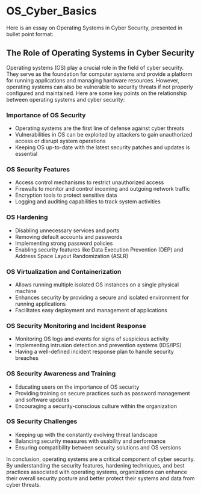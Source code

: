 # OS_Cyber_Basics

Here is an essay on Operating Systems in Cyber Security, presented in bullet point format:

## The Role of Operating Systems in Cyber Security

Operating systems (OS) play a crucial role in the field of cyber security. They serve as the foundation for computer systems and provide a platform for running applications and managing hardware resources. However, operating systems can also be vulnerable to security threats if not properly configured and maintained. Here are some key points on the relationship between operating systems and cyber security:

### Importance of OS Security
- Operating systems are the first line of defense against cyber threats
- Vulnerabilities in OS can be exploited by attackers to gain unauthorized access or disrupt system operations
- Keeping OS up-to-date with the latest security patches and updates is essential

### OS Security Features
- Access control mechanisms to restrict unauthorized access
- Firewalls to monitor and control incoming and outgoing network traffic
- Encryption tools to protect sensitive data
- Logging and auditing capabilities to track system activities

### OS Hardening
- Disabling unnecessary services and ports
- Removing default accounts and passwords
- Implementing strong password policies
- Enabling security features like Data Execution Prevention (DEP) and Address Space Layout Randomization (ASLR)

### OS Virtualization and Containerization
- Allows running multiple isolated OS instances on a single physical machine
- Enhances security by providing a secure and isolated environment for running applications
- Facilitates easy deployment and management of applications

### OS Security Monitoring and Incident Response
- Monitoring OS logs and events for signs of suspicious activity
- Implementing intrusion detection and prevention systems (IDS/IPS)
- Having a well-defined incident response plan to handle security breaches

### OS Security Awareness and Training
- Educating users on the importance of OS security
- Providing training on secure practices such as password management and software updates
- Encouraging a security-conscious culture within the organization

### OS Security Challenges
- Keeping up with the constantly evolving threat landscape
- Balancing security measures with usability and performance
- Ensuring compatibility between security solutions and OS versions

In conclusion, operating systems are a critical component of cyber security. By understanding the security features, hardening techniques, and best practices associated with operating systems, organizations can enhance their overall security posture and better protect their systems and data from cyber threats.